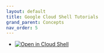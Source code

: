 ```yaml
---
layout: default
title: Google Cloud Shell Tutorials
grand_parent: Concepts
nav_order: 5
---
```


- [![Open in Cloud Shell](https://img.shields.io/badge/Test%20Environments-Docker%20Auto-blue)](https://ssh.cloud.google.com/cloudshell/open?shellonly=true&cloudshell_git_repo=https://github.com/Decentra-Network/Decentra-Network&cloudshell_tutorial=docs/concepts/google_cloud_shell_tutorials/test_environments/docker_auto_tests_tutorial.md)

